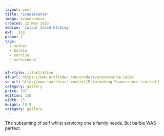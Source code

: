 ```yaml
---
layout: post
title: "Evanescence"
image: evanescence
created: 22 May 2016
medium: 'Colour Inked Etching'
ext: .jpg
promo: 1
tags:
  - mother
  - barbie
  - service
  - motherhood


af-style: illustrative
af-url: https://www.artfinder.com/product/evanescence-5e89/
sa-url: http://www.saatchiart.com/art/Printmaking-Evanescence-Limited-Edition-1-of-150/19454/3003600/view
category: gallery
price: 197
edition: 150
width: 15
height: 19.5
category: gallery
---
```


The subsuming of self whilst servicing one's family needs. But barbie WAS perfect.
